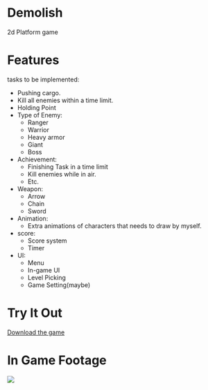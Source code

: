 # Demolish
2d Platform game

# Features
tasks to be implemented:
- Pushing cargo.
-	Kill all enemies within a time limit.
-	Holding Point
- Type of Enemy:
  - Ranger
  - Warrior
  - Heavy armor
  -	Giant
  -	Boss
- Achievement:
  -	Finishing Task in a time limit
  -	Kill enemies while in air.
  -	Etc.
- Weapon:
  -	Arrow
  -	Chain
  -	Sword
- Animation:
  -	Extra animations of characters that needs to draw by myself.
- score:
  -	Score system
  -	Timer
- UI:
  -	Menu
  -	In-game UI
  -	Level Picking
  -	Game Setting(maybe)

# Try It Out
[Download the game](https://github.com/TrueFengTingGuo/Demolish/releases/tag/v0.2.8)



# In Game Footage
![](https://github.com/TrueFengTingGuo/Demolish/blob/main/Game%20Demo/Game_demo.gif)



